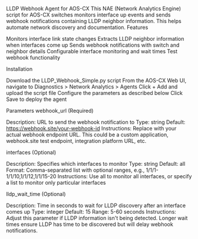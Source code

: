 LLDP Webhook Agent for AOS-CX
This NAE (Network Analytics Engine) script for AOS-CX switches monitors interface up events and sends webhook notifications containing LLDP neighbor information. This helps automate network discovery and documentation.
Features

Monitors interface link state changes
Extracts LLDP neighbor information when interfaces come up
Sends webhook notifications with switch and neighbor details
Configurable interface monitoring and wait times
Test webhook functionality

Installation

Download the LLDP_Webhook_Simple.py script
From the AOS-CX Web UI, navigate to Diagnostics > Network Analytics > Agents
Click + Add and upload the script file
Configure the parameters as described below
Click Save to deploy the agent

Parameters
webhook_url (Required)

Description: URL to send the webhook notification to
Type: string
Default: https://webhook.site/your-webhook-id
Instructions: Replace with your actual webhook endpoint URL. This could be a custom application, webhook.site test endpoint, integration platform URL, etc.

interfaces (Optional)

Description: Specifies which interfaces to monitor
Type: string
Default: all
Format: Comma-separated list with optional ranges, e.g., 1/1/1-1/1/10,1/1/12,1/1/15-20
Instructions: Use all to monitor all interfaces, or specify a list to monitor only particular interfaces

lldp_wait_time (Optional)

Description: Time in seconds to wait for LLDP discovery after an interface comes up
Type: integer
Default: 15
Range: 5-60 seconds
Instructions: Adjust this parameter if LLDP information isn't being detected. Longer wait times ensure LLDP has time to be discovered but will delay webhook notifications.
